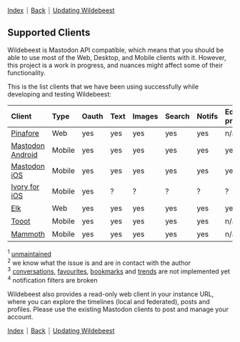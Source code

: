 [Index](../README.md) ┊ [Back](access-policy.md) ┊ [Updating Wildebeest](updating.md)

## Supported Clients

Wildebeest is Mastodon API compatible, which means that you should be able to use most of the Web, Desktop, and Mobile clients with it. However, this project is a work in progress, and nuances might affect some of their functionality.

This is the list clients that we have been using successfully while developing and testing Wildebeest:

| Client                | Type    | Oauth | Text | Images | Search | Notifs | Edit<br>profile | Source       | Works?
| :-------------------- | :------ | :---- | :--- | :----- | :----- | :----- | :-----------    | :----------- | :---
| [Pinafore][1]         | Web     | yes   | yes  | yes    | yes    | yes    | n/a             | [github][2]  | ✅ <sup>1</sup>
| [Mastodon Android][4] | Mobile  | yes   | yes  | yes    | yes    | yes    | yes             | [github][5]  | ✅
| [Mastodon iOS][3]     | Mobile  | yes   | yes  | yes    | yes    | yes    | yes             | [github][6]  | ✅
| [Ivory for iOS][7]    | Mobile  | yes   | ?    | ?      | ?      | ?      | ?               | n/a          | ❌ <sup>2</sup>
| [Elk][8]              | Web     | yes   | yes  | yes    | yes    | yes    | yes             | [github][9]  | ✅ <sup>3</sup>
| [Tooot][10]           | Mobile  | yes   | yes  | yes    | yes    | yes    | n/a             | [github][11] | ✅ <sup>3</sup>
| [Mammoth][12]         | Mobile  | yes   | yes  | yes    | yes    | yes    | n/a             | n/a          | ✅ <sup>3</sup> <sup>4</sup>

<sup>1</sup> [unmaintained][pinafore-unmaintained]<br/>
<sup>2</sup> we know what the issue is and are in contact with the author<br/>
<sup>3</sup> [conversations][conversations], [favourites][favorites], [bookmarks][bookmarks] and [trends][trends] are not implemented yet<br/>
<sup>4</sup> notification filters are broken

Wildebeest also provides a read-only web client in your instance URL, where you can explore the timelines (local and federated), posts and profiles. Please use the existing Mastodon clients to post and manage your account.

[Index](../README.md) ┊ [Back](access-policy.md) ┊ [Updating Wildebeest](updating.md)

[1]: https://pinafore.social/
[2]: https://github.com/nolanlawson/pinafore
[3]: https://apps.apple.com/us/app/mastodon-for-iphone/id1571998974
[4]: https://play.google.com/store/apps/details?id=org.joinmastodon.android
[5]: https://github.com/mastodon/mastodon-android
[6]: https://github.com/mastodon/mastodon-ios
[7]: https://tapbots.com/ivory/
[8]: https://elk.zone/
[9]: https://github.com/elk-zone/elk
[10]: https://tooot.app/
[11]: https://github.com/tooot-app
[12]: https://testflight.apple.com/join/ejJ70WEq
[favorites]: https://docs.joinmastodon.org/methods/favourites/
[bookmarks]: https://docs.joinmastodon.org/methods/bookmarks/
[trends]: https://docs.joinmastodon.org/methods/trends/
[conversations]: https://docs.joinmastodon.org/methods/conversations/
[pinafore-unmaintained]: https://nolanlawson.com/2023/01/09/retiring-pinafore/
